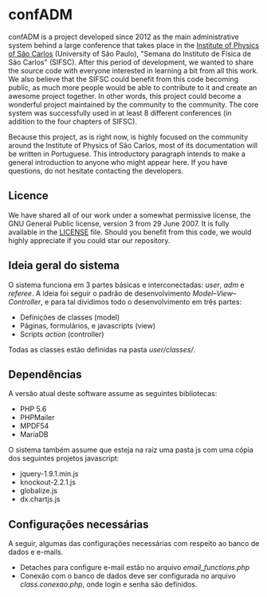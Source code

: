 confADM
====

confADM is a project developed since 2012 as the main administrative system behind a large conference that takes place in the [Institute of Physics of São Carlos](http://www.ifsc.usp.br/) (University of São Paulo), "Semana do Instituto de Física de São Carlos" (SIFSC). After this period of development, we wanted to share the source code with everyone interested in learning a bit from all this work. We also believe that the SIFSC could benefit from this code becoming public, as much more people would be able to contribute to it and create an awesome project together. In other words, this project could become a wonderful project maintained by the community to the community. The core system was successfully used in at least 8 different conferences (in addition to the four chapters of SIFSC).

Because this project, as is right now, is highly focused on the community around the Institute of Physics of São Carlos, most of its documentation will be written in Portuguese. This introductory paragraph intends to make a general introduction to anyone who might appear here. If you have questions, do not hesitate contacting the developers.


Licence
---

We have shared all of our work under a somewhat permissive license, the GNU
General Public license, version 3 from 29 June 2007. It is fully available in
the [LICENSE](https://github.com/VandroiyLabs/confADM/blob/master/LICENSE) file.
Should you benefit from this code, we would highly appreciate if you could star
our repository.


Ideia geral do sistema
---

O sistema funciona em 3 partes básicas e interconectadas: _user_, _adm_ e _referee_. A ideia foi seguir o padrão de desenvolvimento _Model–View–Controller_, e para tal dividimos todo o desenvolvimento em três partes:

* Definições de classes (model)
* Páginas, formulários, e javascripts (view)
* Scripts _action_ (controller)

Todas as classes estão definidas na pasta _user/classes/_.

Dependências
----

A versão atual deste software assume as seguintes bibliotecas:

* PHP 5.6
* PHPMailer
* MPDF54
* MariaDB

O sistema também assume que esteja na raiz uma pasta js com uma cópia dos seguintes projetos javascript:

* jquery-1.9.1.min.js
* knockout-2.2.1.js
* globalize.js
* dx.chartjs.js



Configurações necessárias
---

A seguir, algumas das configurações necessárias com respeito ao banco de dados e e-mails.

* Detaches para configure e-mail estão no arquivo _email_functions.php_
* Conexão com o banco de dados deve ser configurada no arquivo _class.conexao.php_, onde login e senha são definidos.
